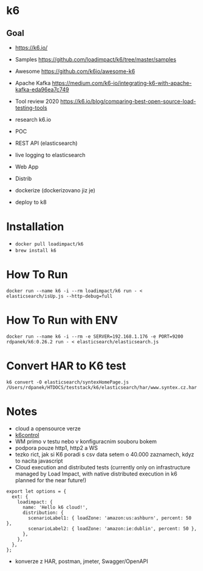 # k6

## Goal
- https://k6.io/
- Samples https://github.com/loadimpact/k6/tree/master/samples
- Awesome https://github.com/k6io/awesome-k6
- Apache Kafka https://medium.com/k6-io/integrating-k6-with-apache-kafka-eda96ea7c749
- Tool review 2020 https://k6.io/blog/comparing-best-open-source-load-testing-tools

- research k6.io
- POC
-   REST API (elasticsearch)
-   live logging to elasticsearch
-   Web App
-   Distrib 
- dockerize (dockerizovano jiz je)
- deploy to k8


# Installation
- `docker pull loadimpact/k6`
- `brew install k6`

# How To Run
`docker run --name k6 -i --rm loadimpact/k6 run - < elasticsearch/isUp.js --http-debug=full`

# How To Run with ENV
`docker run --name k6 -i --rm -e SERVER=192.168.1.176 -e PORT=9200 rdpanek/k6:0.26.2 run - < elasticsearch/elasticsearch.js`

# Convert HAR to K6 test
`k6 convert -O elasticsearch/syntexHomePage.js /Users/rdpanek/HTDOCS/teststack/k6/elasticsearch/har/www.syntex.cz.har`

# Notes

- cloud a opensource verze
- [k6control](https://k6.io/blog/building-a-ui-for-the-k6-load-testing-tool)
- WM primo v testu nebo v konfiguracnim souboru bokem
- podpora pouze http1, http2 a WS
- tezko rict, jak si K6 poradi s csv data setem o 40.000 zaznamech, kdyz to nacita javascript
- Cloud execution and distributed tests (currently only on infrastructure managed by Load Impact, with native distributed execution in k6 planned for the near future!)
```
export let options = {
  ext: {
    loadimpact: {
      name: 'Hello k6 cloud!',
      distribution: {
        scenarioLabel1: { loadZone: 'amazon:us:ashburn', percent: 50 },
        scenarioLabel2: { loadZone: 'amazon:ie:dublin', percent: 50 },
      },
    },
  },
};
```
- konverze z HAR, postman, jmeter, Swagger/OpenAPI